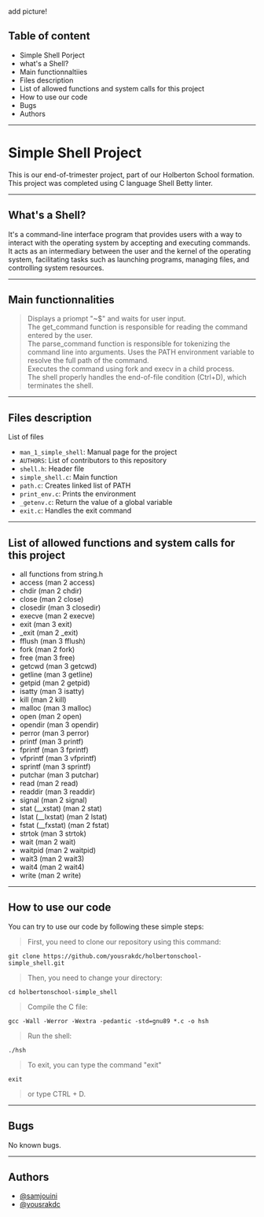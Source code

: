 add picture!

## Table of content

- Simple Shell Porject
- what's a Shell?
- Main functionnaltiies
- Files description
- List of allowed functions and system calls for this project
- How to use our code
- Bugs
- Authors

_______

# Simple Shell Project

This is our end-of-trimester project, part of our Holberton School formation.
This project was completed using C language Shell Betty linter.

_______

## What's a Shell?

It's a command-line interface program that provides users with a way to interact with the operating system by accepting and executing commands. It acts as an intermediary between the user and the kernel of the operating system, facilitating tasks such as launching programs, managing files, and controlling system resources.

_______

## Main functionnalities

> Displays a priompt "~$" and waits for user input.  
> The get_command function is responsible for reading the command entered by the user.  
> The parse_command function is responsible for tokenizing the command line into arguments. 
> Uses the PATH environment variable to resolve the full path of the command.  
> Executes the command using fork and execv in a child process.  
> The shell properly handles the end-of-file condition (Ctrl+D), which terminates the shell.  
______

## Files description

List of files

- `man_1_simple_shell`: Manual page for the project
- `AUTHORS`: List of contributors to this repository
- `shell.h`: Header file
- `simple_shell.c`:  Main function
- `path.c`: Creates linked list of PATH
- `print_env.c`: Prints the environment
- `_getenv.c`: Return the value of a global variable
- `exit.c`: Handles the exit command

______

## List of allowed functions and system calls for this project

- all functions from string.h
- access (man 2 access)
- chdir (man 2 chdir)
- close (man 2 close)
- closedir (man 3 closedir)
- execve (man 2 execve)
- exit (man 3 exit)
- _exit (man 2 _exit)
- fflush (man 3 fflush)
- fork (man 2 fork)
- free (man 3 free)
- getcwd (man 3 getcwd)
- getline (man 3 getline)
- getpid (man 2 getpid)
- isatty (man 3 isatty)
- kill (man 2 kill)
- malloc (man 3 malloc)
- open (man 2 open)
- opendir (man 3 opendir)
- perror (man 3 perror)
- printf (man 3 printf)
- fprintf (man 3 fprintf)
- vfprintf (man 3 vfprintf)
- sprintf (man 3 sprintf)
- putchar (man 3 putchar)
- read (man 2 read)
- readdir (man 3 readdir)
- signal (man 2 signal)
- stat (__xstat) (man 2 stat)
- lstat (__lxstat) (man 2 lstat)
- fstat (__fxstat) (man 2 fstat)
- strtok (man 3 strtok)
- wait (man 2 wait)
- waitpid (man 2 waitpid)
- wait3 (man 2 wait3)
- wait4 (man 2 wait4)
- write (man 2 write)

______

## How to use our code

You can try to use our code by following these simple steps:

> First, you need to clone our repository using this command:
````
git clone https://github.com/yousrakdc/holbertonschool-simple_shell.git
`````

> Then, you need to change your directory:
`````
cd holbertonschool-simple_shell
`````

> Compile the C file:
`````
gcc -Wall -Werror -Wextra -pedantic -std=gnu89 *.c -o hsh
``````

> Run the shell:
``````
./hsh
``````

> To exit, you can type the command "exit"
`````
exit
``````

> or type CTRL + D.

_______

## Bugs

No known bugs.

________

## Authors

- [@samjouini](https://www.github.com/samjouini)
- [@yousrakdc](https://www.github.com/yousrakdc)
